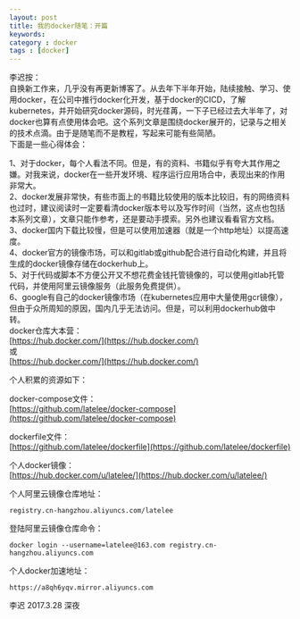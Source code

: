 ```yaml
---  
layout: post  
title: 我的docker随笔：开篇  
keywords:   
category : docker  
tags : [docker]  
---  
```

李迟按：  
自换新工作来，几乎没有再更新博客了。从去年下半年开始，陆续接触、学习、使用docker，在公司中推行docker化开发，基于docker的CICD，了解kubernetes，并开始研究docker源码，时光荏苒，一下子已经过去大半年了，对docker也算有点使用体会吧。这个系列文章是围绕docker展开的，记录与之相关的技术点滴。由于是随笔而不是教程，写起来可能有些简陋。  
下面是一些心得体会：  


1、对于docker，每个人看法不同。但是，有的资料、书籍似乎有夸大其作用之嫌。对我来说，docker在一些开发环境、程序运行应用场合中，表现出来的作用非常大。  
2、docker发展非常快，有些市面上的书籍比较使用的版本比较旧，有的网络资料也过时，建议阅读时一定要看清docker版本号以及写作时间（当然，这点也包括本系列文章），文章只能作参考，还是要动手摸索。另外也建议看看官方文档。  
3、docker国内下载比较慢，但是可以使用加速器（就是一个http地址）以提高速度。   
4、docker官方的镜像市场，可以和gitlab或github配合进行自动化构建，并且将生成的docker镜像存储在dockerhub上。   
5、对于代码或脚本不方便公开又不想花费金钱托管镜像的，可以使用gitlab托管代码，并使用阿里云镜像服务（此服务免费提供）。   
6、google有自己的docker镜像市场（在kubernetes应用中大量使用gcr镜像），但由于众所周知的原因，国内几乎无法访问。但是，可以利用dockerhub做中转。   
docker仓库大本营：  
[https://hub.docker.com/](https://hub.docker.com/)  
或  
[https://hub.docker.com/](https://hub.docker.com/)  
  
个人积累的资源如下：  
  
docker-compose文件：  
[https://github.com/latelee/docker-compose](https://github.com/latelee/docker-compose)  
  
dockerfile文件：  
[https://github.com/latelee/dockerfile](https://github.com/latelee/dockerfile)  
  
个人docker镜像：  
[https://hub.docker.com/u/latelee/](https://hub.docker.com/u/latelee/)  
  
个人阿里云镜像仓库地址：  
```
registry.cn-hangzhou.aliyuncs.com/latelee  
```
登陆阿里云镜像仓库命令：  
```
docker login --username=latelee@163.com registry.cn-hangzhou.aliyuncs.com  
```
个人docker加速地址：  
```
https://a8qh6yqv.mirror.aliyuncs.com  
```
李迟 2017.3.28 深夜  